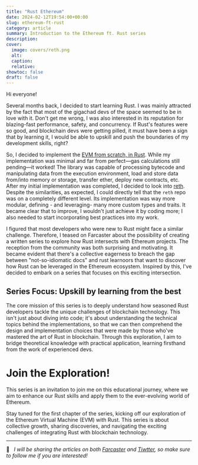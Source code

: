 ```yaml
---
title: "Rust Ethereum"
date: 2024-02-12T19:54:00+00:00
slug: ethereum-ft-rust
category: article 
summary: Introduction to the Ethereum ft. Rust series
description:
cover:
  image: covers/reth.png
  alt:
  caption: 
  relative:
showtoc: false
draft: false
---
```


Hi everyone!

Several months back, I decided to start learning Rust. I was mainly attracted by the fact that most of the gigachad devs of the space seemed to be in love with it. Don't get me wrong, I was also interested in its reputation for blazing-fast performance, safety, and concurrency. If Rust's features were so good, and blockchain devs were getting pilled, it must have been a sign that by learning it, I would be able to upskill and push the boundaries of my development skills, right?

So, I decided to implement the [EVM from scratch, in Rust](https://github.com/0xrusowsky/evm-from-scrustch/tree/main). While my implementation was minimal and far from perfect—gas calculations still pending—it worked! The library was capable of processing bytecode and manipulating data from the execution environment, load and store data from/into memory or storage, transfer ether, deploy new contracts, etc. After my initial implementation was completed, I decided to look into [reth](https://github.com/paradigmxyz/reth/tree/main). Despite the similarities, as expected, I could directly tell that the `reth` repo was on a completely different level. Its implementation was way more modular, defining - and leveraging- many more custom types and traits. It became clear that to improve, I wouldn't just achieve it by coding more; I also needed to start incorporating best practices into my work.

I figured that most developers who were new to Rust might face a similar challenge. Therefore, I teased on Farcaster about the possibility of creating a written series to explore how Rust intersects with Ethereum projects. The reception from the community was both surprising and motivating. It became evident that there's a collective eagerness to breach the gap between "not-so-idiomatic docs" and rust learnoors that want to discover how Rust can be leveraged in the Ethereum ecosystem. Inspired by this, I've decided to embark on a series that focuses on this exciting intersection.

## Series Focus: Upskill by learning from the best

The core mission of this series is to deeply understand how seasoned Rust developers tackle the unique challenges of blockchain technology. This isn't just about diving into code; it's about understanding the technical topics behind the implementations, so that we can then comprehend the design and implementation choices that were made by those who've mastered the art of Rust in blockchain. Through this exploration, I aim to bridge theoretical knowledge with practical application, learning firsthand from the work of experienced devs.

# Join the Exploration!

This series is an invitation to join me on this educational journey, where we aim to enhance our Rust skills and apply them to the ever-evolving world of Ethereum.

Stay tuned for the first chapter of the series, kicking off our exploration of the Ethereum Virtual Machine (EVM) with Rust. This series is about collective growth, sharing discoveries, and navigating the exciting challenges of integrating Rust with blockchain technology.

---

🔔   _I will be sharing the articles on both [Farcaster](https://warpcast.com/0xrusowsky.eth) and [Tiwtter](https://twitter.com/0xrusowsky), so make sure to follow me if you are interested!_